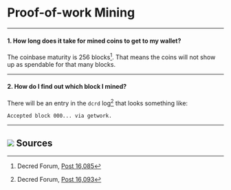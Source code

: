 # <i class="fa fa-fire"></i> Proof-of-work Mining 

---

#### 1. How long does it take for mined coins to get to my wallet? 

The coinbase maturity is 256 blocks[^16085]. That means the coins will not show up as spendable for that many blocks.

---

#### 2. How do I find out which block I mined? 

There will be an entry in the `dcrd` log[^16093] that looks something like:

```no-highlight
Accepted block 000... via getwork.
```

---

## <img class="dcr-icon" src="/img/dcr-icons/Sources.svg" /> Sources 

[^16085]: Decred Forum, [Post 16,085](https://forum.decred.org/threads/1852/#post-16085)
[^16093]: Decred Forum, [Post 16,093](https://forum.decred.org/threads/1852/#post-16093)
